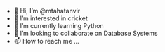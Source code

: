 - 👋 Hi, I’m @mtahatanvir
- 👀 I’m interested in cricket
- 🌱 I’m currently learning Python
- 💞️ I’m looking to collaborate on Database Systems
- 📫 How to reach me ...

<!---
mtahatanvir/mtahatanvir is a ✨ special ✨ repository because its `README.md` (this file) appears on your GitHub profile.
You can click the Preview link to take a look at your changes.
--->
